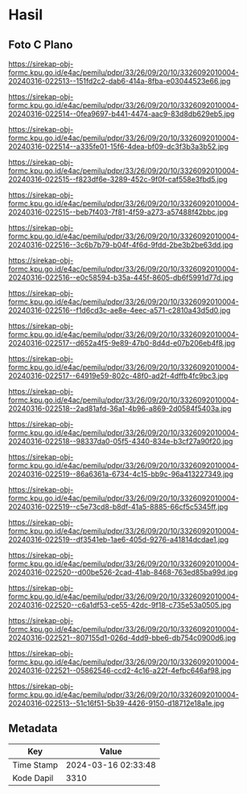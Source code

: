 # Hasil

## Foto C Plano

https://sirekap-obj-formc.kpu.go.id/e4ac/pemilu/pdpr/33/26/09/20/10/3326092010004-20240316-022513--151fd2c2-dab6-414a-8fba-e03044523e66.jpg

https://sirekap-obj-formc.kpu.go.id/e4ac/pemilu/pdpr/33/26/09/20/10/3326092010004-20240316-022514--0fea9697-b441-4474-aac9-83d8db629eb5.jpg

https://sirekap-obj-formc.kpu.go.id/e4ac/pemilu/pdpr/33/26/09/20/10/3326092010004-20240316-022514--a335fe01-15f6-4dea-bf09-dc3f3b3a3b52.jpg

https://sirekap-obj-formc.kpu.go.id/e4ac/pemilu/pdpr/33/26/09/20/10/3326092010004-20240316-022515--f823df6e-3289-452c-9f0f-caf558e3fbd5.jpg

https://sirekap-obj-formc.kpu.go.id/e4ac/pemilu/pdpr/33/26/09/20/10/3326092010004-20240316-022515--beb7f403-7f81-4f59-a273-a57488f42bbc.jpg

https://sirekap-obj-formc.kpu.go.id/e4ac/pemilu/pdpr/33/26/09/20/10/3326092010004-20240316-022516--3c6b7b79-b04f-4f6d-9fdd-2be3b2be63dd.jpg

https://sirekap-obj-formc.kpu.go.id/e4ac/pemilu/pdpr/33/26/09/20/10/3326092010004-20240316-022516--e0c58594-b35a-445f-8605-db6f5991d77d.jpg

https://sirekap-obj-formc.kpu.go.id/e4ac/pemilu/pdpr/33/26/09/20/10/3326092010004-20240316-022516--f1d6cd3c-ae8e-4eec-a571-c2810a43d5d0.jpg

https://sirekap-obj-formc.kpu.go.id/e4ac/pemilu/pdpr/33/26/09/20/10/3326092010004-20240316-022517--d652a4f5-9e89-47b0-8d4d-e07b206eb4f8.jpg

https://sirekap-obj-formc.kpu.go.id/e4ac/pemilu/pdpr/33/26/09/20/10/3326092010004-20240316-022517--64919e59-802c-48f0-ad2f-4dffb4fc9bc3.jpg

https://sirekap-obj-formc.kpu.go.id/e4ac/pemilu/pdpr/33/26/09/20/10/3326092010004-20240316-022518--2ad81afd-36a1-4b96-a869-2d0584f5403a.jpg

https://sirekap-obj-formc.kpu.go.id/e4ac/pemilu/pdpr/33/26/09/20/10/3326092010004-20240316-022518--98337da0-05f5-4340-834e-b3cf27a90f20.jpg

https://sirekap-obj-formc.kpu.go.id/e4ac/pemilu/pdpr/33/26/09/20/10/3326092010004-20240316-022519--86a6361a-6734-4c15-bb9c-96a413227349.jpg

https://sirekap-obj-formc.kpu.go.id/e4ac/pemilu/pdpr/33/26/09/20/10/3326092010004-20240316-022519--c5e73cd8-b8df-41a5-8885-66cf5c5345ff.jpg

https://sirekap-obj-formc.kpu.go.id/e4ac/pemilu/pdpr/33/26/09/20/10/3326092010004-20240316-022519--df3541eb-1ae6-405d-9276-a41814dcdae1.jpg

https://sirekap-obj-formc.kpu.go.id/e4ac/pemilu/pdpr/33/26/09/20/10/3326092010004-20240316-022520--d00be526-2cad-41ab-8468-763ed85ba99d.jpg

https://sirekap-obj-formc.kpu.go.id/e4ac/pemilu/pdpr/33/26/09/20/10/3326092010004-20240316-022520--c6a1df53-ce55-42dc-9f18-c735e53a0505.jpg

https://sirekap-obj-formc.kpu.go.id/e4ac/pemilu/pdpr/33/26/09/20/10/3326092010004-20240316-022521--807155d1-026d-4dd9-bbe6-db754c0900d6.jpg

https://sirekap-obj-formc.kpu.go.id/e4ac/pemilu/pdpr/33/26/09/20/10/3326092010004-20240316-022521--05862546-ccd2-4c16-a22f-4efbc646af98.jpg

https://sirekap-obj-formc.kpu.go.id/e4ac/pemilu/pdpr/33/26/09/20/10/3326092010004-20240316-022513--51c16f51-5b39-4426-9150-d18712e18a1e.jpg


## Metadata

| Key        | Value               |
| ---------- | ------------------- |
| Time Stamp | 2024-03-16 02:33:48 |
| Kode Dapil | 3310                |



